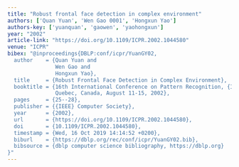 ```yaml
---
title: "Robust frontal face detection in complex environment"
authors: ['Quan Yuan', 'Wen Gao 0001', 'Hongxun Yao']
authors-key: ['yuanquan', 'gaowen', 'yaohongxun']
year: "2002"
article-link: "https://doi.org/10.1109/ICPR.2002.1044580"
venue: "ICPR"
bibex: "@inproceedings{DBLP:conf/icpr/YuanGY02,
  author    = {Quan Yuan and
               Wen Gao and
               Hongxun Yao},
  title     = {Robust Frontal Face Detection in Complex Environment},
  booktitle = {16th International Conference on Pattern Recognition, {ICPR} 2002,
               Quebec, Canada, August 11-15, 2002},
  pages     = {25--28},
  publisher = {{IEEE} Computer Society},
  year      = {2002},
  url       = {https://doi.org/10.1109/ICPR.2002.1044580},
  doi       = {10.1109/ICPR.2002.1044580},
  timestamp = {Wed, 16 Oct 2019 14:14:52 +0200},
  biburl    = {https://dblp.org/rec/conf/icpr/YuanGY02.bib},
  bibsource = {dblp computer science bibliography, https://dblp.org}
}"
---
```

